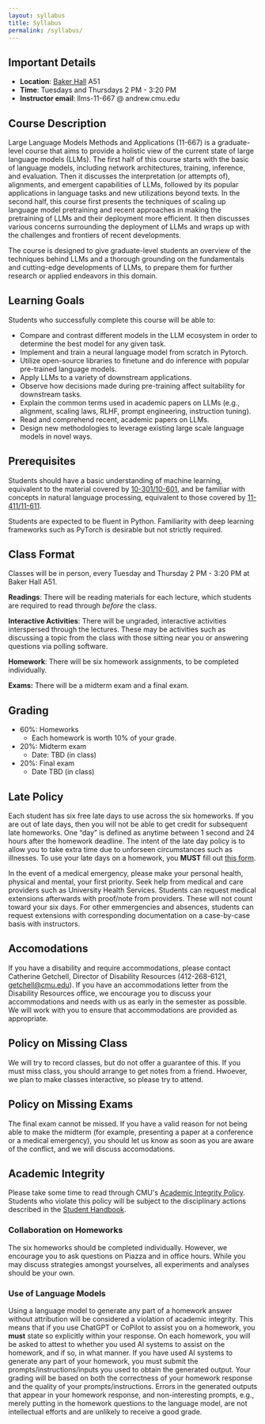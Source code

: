 ```yaml
---
layout: syllabus
title: Syllabus
permalink: /syllabus/
---
```



## Important Details

* **Location**: [Baker Hall](https://www.cmu.edu/finance/property-space/floorplan-room/acad-admin/BPH/index.html) A51
* **Time**: Tuesdays and Thursdays 2 PM - 3:20 PM
* **Instructor email**: llms-11-667 @ andrew.cmu.edu

## Course Description

Large Language Models Methods and Applications (11-667) is a graduate-level course that aims to provide a holistic view of the current state of large language models (LLMs).
The first half of this course starts with the basic of language models, including network architectures, training, inference, and evaluation.
Then it discusses the interpretation (or attempts of), alignments, and emergent capabilities of LLMs, followed by its popular applications in language tasks and new utilizations beyond texts.
In the second half, this course first presents the techniques of scaling up language model pretraining and recent approaches in making the pretraining of LLMs and their deployment more efficient.
It then discusses various concerns surrounding the deployment of LLMs and wraps up with the challenges and frontiers of recent developments.

The course is designed to give graduate-level students an overview of the techniques behind LLMs and a thorough grounding on the fundamentals and cutting-edge developments of LLMs, to prepare them for further research or applied endeavors in this domain.


## Learning Goals

Students who successfully complete this course will be able to:

* Compare and contrast different models in the LLM ecosystem in order to determine the best model for any given task.
* Implement and train a neural language model from scratch in Pytorch.
* Utilize open-source libraries to finetune and do inference with popular pre-trained language models.
* Apply LLMs to a variety of downstream applications.
* Observe how decisions made during pre-training affect suitability for downstream tasks.
* Explain the common terms used in academic papers on LLMs (e.g., alignment, scaling laws, RLHF, prompt engineering, instruction tuning).
* Read and comprehend recent, academic papers on LLMs.
* Design new methodologies to leverage existing large scale language models in novel ways.


## Prerequisites

Students should have a basic understanding of machine learning, equivalent to the material covered by [10-301/10-601](http://www.cs.cmu.edu/~mgormley/courses/10601/schedule.html), and be familiar with concepts in natural language processing, equivalent to those covered by [11-411/11-611](https://www.cs.cmu.edu/~ehn/11-611/).

Students are expected to be fluent in Python. Familiarity with deep learning frameworks such as PyTorch is desirable but not strictly required.


## Class Format

Classes will be in person, every Tuesday and Thursday 2 PM - 3:20 PM at Baker Hall A51. 

**Readings**: There will be reading materials for each lecture, which students are required to read through  _before_ the class.

**Interactive Activities**:
There will be ungraded, interactive activities interspersed through the lectures.
These may be activities such as discussing a topic from the class with those sitting near you or answering questions via polling software.

**Homework**: There will be six homework assignments, to be completed individually.

**Exams:** There will be a midterm exam and a final exam.

## Grading

* 60%: Homeworks
    * Each homework is worth 10% of your grade.
* 20%: Midterm exam
    * Date: TBD (in class)
* 20%: Final exam
    * Date TBD (in class)

## Late Policy

Each student has six free late days to use across the six homeworks.
If you are out of late days, then you will not be able to get credit for subsequent late homeworks. 
One “day” is defined as anytime between 1 second and 24 hours after the homework deadline.
The intent of the late day policy is to allow you to take extra time due to unforseen circumstances such as illnesses.
To use your late days on a homework, you **MUST** fill out [this form](https://forms.gle/ewSLhaZTQdezeKsz7).

In the event of a medical emergency, please make your personal health, physical and mental, your first priority.
Seek help from medical and care providers such as University Health Services.
Students can request medical extensions afterwards with proof/note from providers.
These will not count toward your six days.
For other emmergencies and absences, students can request extensions with corresponding documentation on a case-by-case basis with instructors.


## Accomodations
If you have a disability and require
accommodations, please contact Catherine Getchell, Director of Disability Resources (412-268-6121,
getchell@cmu.edu).
If you have an accommodations letter from the Disability Resources office, we encourage you to discuss your accommodations and needs with us as early in the semester as possible.
We will work with you to ensure that accommodations are provided as appropriate.

## Policy on Missing Class

We will try to record classes, but do not offer a guarantee of this. If you must miss class, you should arrange to get notes from a friend. Hwoever, we plan to make classes interactive, so please try to attend.

## Policy on Missing Exams
The final exam cannot be missed. If you have a valid reason for not being able to make the midterm (for example, presenting a paper at a conference or a medical emergency), you should let us know as soon as you are aware of the conflict, and we will discuss accomodations. 

## Academic Integrity
Please take some time to read through CMU's [Academic Integrity Policy](https://www.cmu.edu/policies/student-and-student-life/academic-integrity.html).
Students who violate this policy will be subject to the disciplinary actions described in the [Student Handbook](https://www.cmu.edu/student-affairs/theword/academic-discipline/index.html).

### Collaboration on Homeworks
The six homeworks should be completed individually.
However, we encourage you to ask questions on Piazza and in office hours.
While you may discuss strategies amongst yourselves, all experiments and analyses should be your own.

### Use of Language Models
Using a language model to generate any part of a homework answer without attribution will be considered a violation of academic integrity.
This means that if you use ChatGPT or CoPilot to assist you on a homework, you **must** state so explicitly within your response.
On each homework, you will be asked to attest to whether you used AI systems to assist on the homework, and if so, in what manner.
If you have used AI systems to generate any part of your homework, you must submit the prompts/instructions/inputs you used to obtain the generated output.
Your grading will be based on both the correctness of your homework response and the quality of your prompts/instructions.
Errors in the generated outputs that appear in your homework response, and non-interesting prompts, e.g., merely putting in the homework questions to the language model, are not intellectual efforts and are unlikely to receive a good grade.
